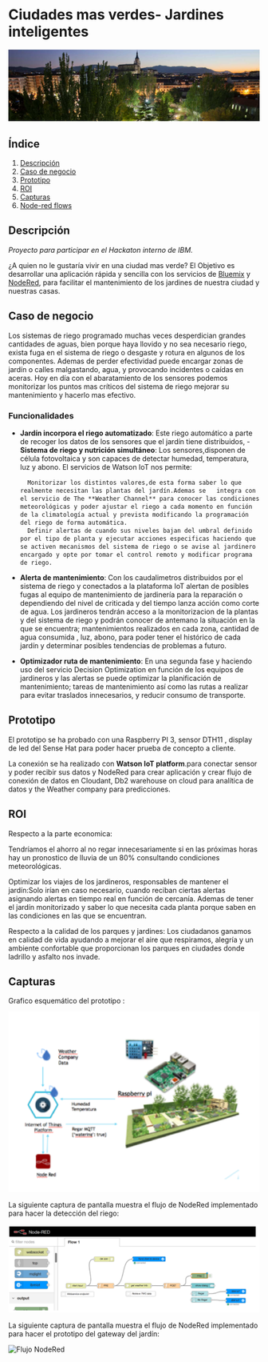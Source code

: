 # Ciudades mas verdes- Jardines inteligentes


![Jardines Inteligentes](img/JardinesCiudad.png)

## Índice

1. [Descripción](https://github.com/aldupe/JardinesInteligentes#descripción)
2. [Caso de negocio](https://github.com/aldupe/JardinesInteligentes#caso-de-negocio)
3. [Prototipo](https://github.com/aldupe/JardinesInteligentes#prototipo)
4. [ROI](https://github.com/aldupe/JardinesInteligentes#roi)
5. [Capturas](https://github.com/aldupe/JardinesInteligentes#capturas)
6. [Node-red flows](https://github.com/aldupe/JardinesInteligentes/tree/master/node-red-flows)


## Descripción

*Proyecto para participar en el Hackaton interno de IBM.* 

¿A quien no le gustaría vivir en una ciudad mas verde? El Objetivo es desarrollar una aplicación rápida y sencilla con los servicios de [Bluemix](https://bluemix.net) y [NodeRed](https://nodered.org/), para facilitar el mantenimiento de los jardines de nuestra ciudad y nuestras casas.


## Caso de negocio

Los sistemas de riego programado muchas veces desperdician grandes cantidades de aguas, bien porque haya llovido y no sea necesario riego, exista fuga en el sistema de riego o desgaste y rotura en algunos de los componentes. Ademas de perder efectividad puede encargar zonas de jardín o calles malgastando, agua, y provocando incidentes o caídas en aceras. Hoy en día con el abaratamiento de los sensores podemos monitorizar los puntos mas críticos del sistema de riego mejorar su mantenimiento y hacerlo mas efectivo.

### Funcionalidades

- **Jardín incorpora el riego automatizado**: Este riego automático a parte de recoger los datos de los sensores que el jardín tiene distribuidos, - **Sistema de riego y nutrición simultáneo**: Los sensores,disponen de célula fotovoltaica y son capaces de detectar humedad, temperatura, luz y abono. El servicios de Watson IoT nos permite:

        Monitorizar los distintos valores,de esta forma saber lo que realmente necesitan las plantas del jardín.Ademas se   integra con el servicio de The **Weather Channel** para conocer las condiciones meteorológicas y poder ajustar el riego a cada momento en función de la climatología actual y prevista modificando la programación del riego de forma automática. 
        Definir alertas de cuando sus niveles bajan del umbral definido por el tipo de planta y ejecutar acciones especificas haciendo que se activen mecanismos del sistema de riego o se avise al jardinero encargado y opte por tomar el control remoto y modificar programa de riego.

- **Alerta de mantenimiento**: Con los caudalimetros distribuidos por el sistema de riego y conectados a la plataforma IoT alertan de posibles fugas al equipo de mantenimiento de jardinería para la reparación o dependiendo del nivel de criticada y del tiempo lanza acción como corte de agua.
Los jardineros tendrán acceso a la monitorizacion de la plantas y del sistema de riego y podrán conocer de antemano la situación en la que se encuentra; mantenimientos realizados en cada zona, cantidad de agua consumida , luz, abono, para poder tener el histórico de cada jardín y determinar posibles tendencias de problemas a futuro.

- **Optimizador ruta de mantenimiento**: En una segunda fase y haciendo uso del servicio Decision Optimization en función de los equipos de jardineros y las alertas se puede optimizar la planificación de mantenimiento; tareas de mantenimiento así como las rutas a realizar para evitar traslados innecesarios, y reducir consumo de transporte. 


## Prototipo

El prototipo se ha probado con una Raspberry PI 3, sensor DTH11 , display de led del Sense Hat para poder hacer prueba de concepto a cliente.

La conexión se ha realizado con **Watson IoT platform**.para conectar sensor y poder recibir sus datos y NodeRed para crear aplicación y crear flujo de conexión de datos en  Cloudant,  Db2 warehouse on cloud para analítica de datos y the Weather company para predicciones.


## ROI


Respecto a la parte economica: 

Tendríamos el ahorro al no regar innecesariamente si en las próximas horas hay un pronostico de lluvia de un 80% consultando condiciones meteorológicas.

Optimizar los viajes de los jardineros, responsables de mantener el jardín:Solo irían en caso necesario, cuando reciban ciertas alertas asignando alertas en tiempo real en función de cercanía. Ademas de tener el jardín monitorizado y saber lo que necesita cada planta porque saben en las condiciones en las que se encuentran.

Respecto a la calidad de los parques y jardines: Los ciudadanos ganamos en calidad de vida ayudando a mejorar el aire que respiramos, alegría y un ambiente confortable que proporcionan los parques en ciudades donde ladrillo y asfalto nos invade.
 

## Capturas

Grafico esquemático del prototipo :

![Esquema](img/Esquema.png)

La siguiente captura de pantalla muestra el flujo de NodeRed implementado para hacer la detección del riego:

![Flujo NodeRed](img/FlujoRiego.png)

La siguiente captura de pantalla muestra el flujo de NodeRed implementado para hacer el prototipo del gateway del jardín:

![Flujo NodeRed](img/FlujoRiego1.png)




